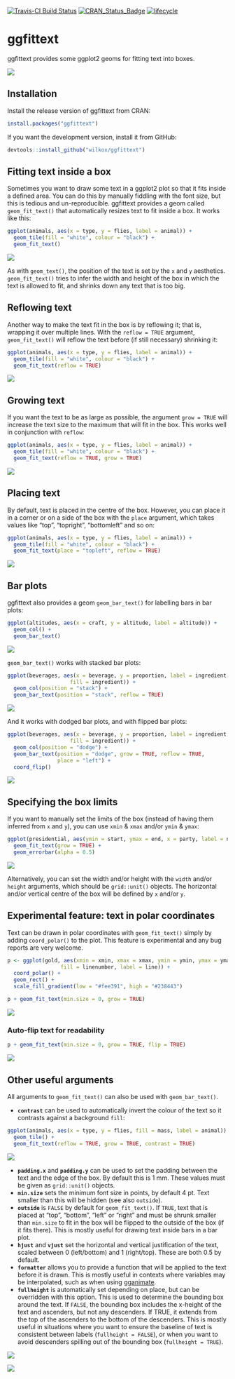 
[![Travis-CI Build
Status](https://travis-ci.org/wilkox/ggfittext.svg?branch=master)](https://travis-ci.org/wilkox/ggfittext)
[![CRAN\_Status\_Badge](http://www.r-pkg.org/badges/version/ggfittext)](https://cran.r-project.org/package=ggfittext)
[![lifecycle](https://img.shields.io/badge/lifecycle-maturing-blue.svg)](https://lifecycle.r-lib.org/articles/stages.html)

# ggfittext

ggfittext provides some ggplot2 geoms for fitting text into boxes.

![](man/figures/README-hero-1.png)<!-- -->

## Installation

Install the release version of ggfittext from CRAN:

``` r
install.packages("ggfittext")
```

If you want the development version, install it from GitHub:

``` r
devtools::install_github("wilkox/ggfittext")
```

## Fitting text inside a box

Sometimes you want to draw some text in a ggplot2 plot so that it fits
inside a defined area. You can do this by manually fiddling with the
font size, but this is tedious and un-reproducible. ggfittext provides a
geom called `geom_fit_text()` that automatically resizes text to fit
inside a box. It works like this:

``` r
ggplot(animals, aes(x = type, y = flies, label = animal)) +
  geom_tile(fill = "white", colour = "black") +
  geom_fit_text()
```

![](man/figures/README-unnamed-chunk-4-1.png)<!-- -->

As with `geom_text()`, the position of the text is set by the `x` and
`y` aesthetics. `geom_fit_text()` tries to infer the width and height of
the box in which the text is allowed to fit, and shrinks down any text
that is too big.

## Reflowing text

Another way to make the text fit in the box is by reflowing it; that is,
wrapping it over multiple lines. With the `reflow = TRUE` argument,
`geom_fit_text()` will reflow the text before (if still necessary)
shrinking it:

``` r
ggplot(animals, aes(x = type, y = flies, label = animal)) +
  geom_tile(fill = "white", colour = "black") +
  geom_fit_text(reflow = TRUE)
```

![](man/figures/README-unnamed-chunk-5-1.png)<!-- -->

## Growing text

If you want the text to be as large as possible, the argument
`grow = TRUE` will increase the text size to the maximum that will fit
in the box. This works well in conjunction with `reflow`:

``` r
ggplot(animals, aes(x = type, y = flies, label = animal)) +
  geom_tile(fill = "white", colour = "black") +
  geom_fit_text(reflow = TRUE, grow = TRUE)
```

![](man/figures/README-unnamed-chunk-6-1.png)<!-- -->

## Placing text

By default, text is placed in the centre of the box. However, you can
place it in a corner or on a side of the box with the `place` argument,
which takes values like “top”, “topright”, “bottomleft” and so on:

``` r
ggplot(animals, aes(x = type, y = flies, label = animal)) +
  geom_tile(fill = "white", colour = "black") +
  geom_fit_text(place = "topleft", reflow = TRUE)
```

![](man/figures/README-unnamed-chunk-7-1.png)<!-- -->

## Bar plots

ggfittext also provides a geom `geom_bar_text()` for labelling bars in
bar plots:

``` r
ggplot(altitudes, aes(x = craft, y = altitude, label = altitude)) +
  geom_col() +
  geom_bar_text()
```

![](man/figures/README-unnamed-chunk-8-1.png)<!-- -->

`geom_bar_text()` works with stacked bar plots:

``` r
ggplot(beverages, aes(x = beverage, y = proportion, label = ingredient,
                    fill = ingredient)) +
  geom_col(position = "stack") +
  geom_bar_text(position = "stack", reflow = TRUE)
```

![](man/figures/README-unnamed-chunk-9-1.png)<!-- -->

And it works with dodged bar plots, and with flipped bar plots:

``` r
ggplot(beverages, aes(x = beverage, y = proportion, label = ingredient,
                    fill = ingredient)) +
  geom_col(position = "dodge") +
  geom_bar_text(position = "dodge", grow = TRUE, reflow = TRUE, 
                place = "left") +
  coord_flip()
```

![](man/figures/README-unnamed-chunk-10-1.png)<!-- -->

## Specifying the box limits

If you want to manually set the limits of the box (instead of having
them inferred from `x` and `y`), you can use `xmin` & `xmax` and/or
`ymin` & `ymax`:

``` r
ggplot(presidential, aes(ymin = start, ymax = end, x = party, label = name)) +
  geom_fit_text(grow = TRUE) +
  geom_errorbar(alpha = 0.5)
```

![](man/figures/README-unnamed-chunk-11-1.png)<!-- -->

Alternatively, you can set the width and/or height with the `width`
and/or `height` arguments, which should be `grid::unit()` objects. The
horizontal and/or vertical centre of the box will be defined by `x`
and/or `y`.

## Experimental feature: text in polar coordinates

Text can be drawn in polar coordinates with `geom_fit_text()` simply by
adding `coord_polar()` to the plot. This feature is experimental and any
bug reports are very welcome.

``` r
p <- ggplot(gold, aes(xmin = xmin, xmax = xmax, ymin = ymin, ymax = ymax, 
                 fill = linenumber, label = line)) +
  coord_polar() +
  geom_rect() +
  scale_fill_gradient(low = "#fee391", high = "#238443")

p + geom_fit_text(min.size = 0, grow = TRUE)
```

![](man/figures/README-unnamed-chunk-12-1.png)<!-- -->

### Auto-flip text for readability

``` r
p + geom_fit_text(min.size = 0, grow = TRUE, flip = TRUE)
```

![](man/figures/README-unnamed-chunk-13-1.png)<!-- -->

## Other useful arguments

All arguments to `geom_fit_text()` can also be used with
`geom_bar_text()`.

-   **`contrast`** can be used to automatically invert the colour of the
    text so it contrasts against a background `fill`:

``` r
ggplot(animals, aes(x = type, y = flies, fill = mass, label = animal)) +
  geom_tile() +
  geom_fit_text(reflow = TRUE, grow = TRUE, contrast = TRUE)
```

![](man/figures/README-unnamed-chunk-14-1.png)<!-- -->

-   **`padding.x`** and **`padding.y`** can be used to set the padding
    between the text and the edge of the box. By default this is 1 mm.
    These values must be given as `grid::unit()` objects.
-   **`min.size`** sets the minimum font size in points, by default 4
    pt. Text smaller than this will be hidden (see also `outside`).
-   **`outside`** is `FALSE` by default for `geom_fit_text()`. If
    `TRUE`, text that is placed at “top”, “bottom”, “left” or “right”
    and must be shrunk smaller than `min.size` to fit in the box will be
    flipped to the outside of the box (if it fits there). This is mostly
    useful for drawing text inside bars in a bar plot.
-   **`hjust`** and **`vjust`** set the horizontal and vertical
    justification of the text, scaled between 0 (left/bottom) and 1
    (right/top). These are both 0.5 by default.
-   **`formatter`** allows you to provide a function that will be
    applied to the text before it is drawn. This is mostly useful in
    contexts where variables may be interpolated, such as when using
    [gganimate](https://gganimate.com/).
-   **`fullheight`** is automatically set depending on place, but can be
    overridden with this option. This is used to determine the bounding
    box around the text. If `FALSE`, the bounding box includes the
    x-height of the text and ascenders, but not any descenders. If TRUE,
    it extends from the top of the ascenders to the bottom of the
    descenders. This is mostly useful in situations where you want to
    ensure the baseline of text is consistent between labels
    (`fullheight = FALSE`), or when you want to avoid descenders
    spilling out of the bounding box (`fullheight = TRUE`).

![](man/figures/README-unnamed-chunk-15-1.png)<!-- -->

![](man/figures/README-unnamed-chunk-16-1.png)<!-- -->
